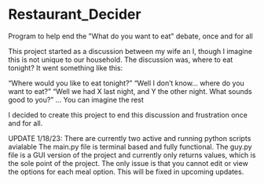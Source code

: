 # Restaurant_Decider
Program to help end the "What do you want to eat" debate, once and for all



This project started as a discussion between my wife an I, though I imagine this is not unique to our household. The discussion was, where to eat tonight? It went something like this:

  “Where would you like to eat tonight?”
  “Well I don’t know… where do you want to eat?” 
  “Well we had X last night, and Y the other night. What sounds good to you?”
  … You can imagine the rest


I decided to create this project to end this discussion and frustration once and for all.


UPDATE 1/18/23:
There are currently two active and running python scripts avialable
The main.py file is terminal based and fully functional. 
The guy.py file is a GUI version of the project and currently only returns values, which is the sole point of the project. The only issue is that you cannot edit or view the options for each meal option. This will be fixed in upcoming updates.
